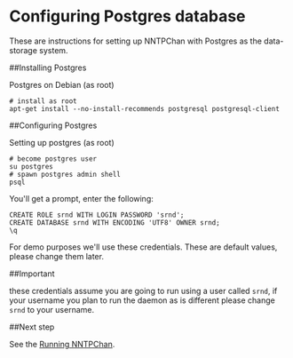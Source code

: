 Configuring Postgres database
=============================

These are instructions for setting up NNTPChan with Postgres as the data-storage system.

##Installing Postgres

Postgres on Debian (as root)

    # install as root
    apt-get install --no-install-recommends postgresql postgresql-client

##Configuring Postgres

Setting up postgres (as root)

    # become postgres user
    su postgres
    # spawn postgres admin shell
    psql 

You'll get a prompt, enter the following:

    CREATE ROLE srnd WITH LOGIN PASSWORD 'srnd';
    CREATE DATABASE srnd WITH ENCODING 'UTF8' OWNER srnd;
    \q

For demo purposes we'll use these credentials.
These are default values, please change them later.

##Important

these credentials assume you are going to run using a user called `srnd`, if your username you plan to run the daemon as is different please change `srnd` to your username.

##Next step

See the [Running NNTPChan](running.md).
